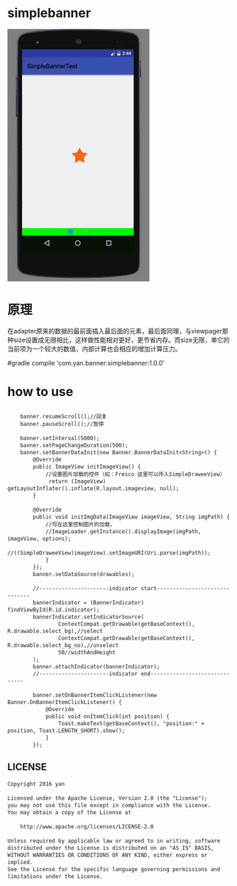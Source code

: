 # simplebanner
![GIF](GIF.gif)
# 原理
在adapter原来的数据的最前面插入最后面的元素，最后面同理，与viewpager那种size设置成无限相比，这样做性能相对更好，更节省内存。而size无限，单它的当前项为一个较大的数值，内部计算也会相应的增加计算压力。
 
#gradle
compile 'com.yan.banner:simplebanner:1.0.0'
 
# how to use
## 

```
    banner.resumeScroll();//回复
    banner.pauseScroll();//暂停
    
    banner.setInterval(5000);
    banner.setPageChangeDuration(500);
    banner.setBannerDataInit(new Banner.BannerDataInit<String>() {
        @Override
        public ImageView initImageView() {
            //设置图片加载的控件（如：Fresco 这里可以传入SimpleDraweeView）
             return (ImageView) getLayoutInflater().inflate(R.layout.imageview, null);
        }

        @Override
        public void initImgData(ImageView imageView, String imgPath) {
            //可在这里控制图片的加载，
            //ImageLoader.getInstance().displayImage(imgPath, imageView, options);
            //((SimpleDraweeView)imageView).setImageURI(Uri.parse(imgPath));
            }
        });
        banner.setDataSource(drawables);

        //----------------------indicator start------------------------------
        bannerIndicator = (BannerIndicator) findViewById(R.id.indicator);
        bannerIndicator.setIndicatorSource(
                ContextCompat.getDrawable(getBaseContext(), R.drawable.select_bg),//select
                ContextCompat.getDrawable(getBaseContext(), R.drawable.select_bg_no),//unselect
                50//widthAndHeight
        );
        banner.attachIndicator(bannerIndicator);
        //----------------------indicator end------------------------------

        banner.setOnBannerItemClickListener(new Banner.OnBannerItemClickListener() {
            @Override
            public void onItemClick(int position) {
                Toast.makeText(getBaseContext(), "position:" + position, Toast.LENGTH_SHORT).show();
            }
        });
```
## LICENSE

    Copyright 2016 yan

    Licensed under the Apache License, Version 2.0 (the "License");
    you may not use this file except in compliance with the License.
    You may obtain a copy of the License at

        http://www.apache.org/licenses/LICENSE-2.0

    Unless required by applicable law or agreed to in writing, software
    distributed under the License is distributed on an "AS IS" BASIS,
    WITHOUT WARRANTIES OR CONDITIONS OF ANY KIND, either express or implied.
    See the License for the specific language governing permissions and
    limitations under the License.


